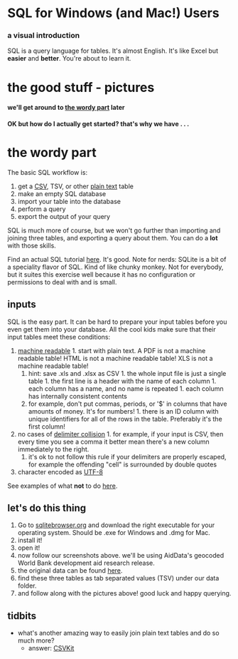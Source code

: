 # SQL for Windows (and Mac!) Users
### a visual introduction

SQL is a query language for tables.
It's almost English.
It's like Excel but **easier** and **better**.
You're about to learn it.

# the good stuff - pictures

#### we'll get around to [the wordy part](#the-wordy-part) later

#### OK but how do I actually get started?  that's why we have . . .


# the wordy part


The basic SQL workflow is:

1. get a [CSV](https://en.wikipedia.org/wiki/Comma-separated_values), TSV, or other [plain text](https://en.wikipedia.org/wiki/Plain_text) table
2. make an empty SQL database
3. import your table into the database
4. perform a query
5. export the output of your query

SQL is much more of course, but we won't go further than importing and joining three tables, and exporting a query about them.
You can do a **lot** with those skills.

Find an actual SQL tutorial [here](https://github.com/tthibo/SQL-Tutorial).
It's good.
Note for nerds: SQLite is a bit of a speciality flavor of SQL.  Kind of like chunky monkey.  Not for everybody, but it suites this exercise well because it has no configuration or permissions to deal with and is small.

## inputs

SQL is the easy part.
It can be hard to prepare your input tables before you even get them into your database.
All the cool kids make sure that their input tables meet these conditions:

  1. [machine readable](http://webarchive.okfn.org/okfn.org/201404/opendata/glossary/#machine-readable)
    1. start with plain text. A PDF is not a machine readable table!  HTML is not a machine readable table! XLS is not a machine readable table! 
      1. hint: save .xls and .xlsx as CSV
    1. the whole input file is just a single table
    1. the first line is a header with the name of each column
    1. each column has a name, and no name is repeated
    1. each column has internally consistent contents
      1. for example, don't put commas, periods, or '$' in columns that have amounts of money. It's for numbers!
    1. there is an ID column with unique identifiers for all of the rows in the table. Preferably it's the first column!
  1. no cases of [delimiter collision](https://en.wikipedia.org/wiki/Delimiter#Delimiter_collision)
    1. for example, if your input is CSV, then every time you see a comma it better mean there's a new column immediately to the right.
      1. it's ok to not follow this rule if your delimiters are properly escaped, for example the offending "cell" is surrounded by double quotes
  1. character encoded as [UTF-8](https://en.wikipedia.org/wiki/UTF-8)

See examples of what **not** to do [here](http://okfnlabs.org/bad-data/).

## let's do this thing 

1. Go to [sqlitebrowser.org](http://sqlitebrowser.org/) and download the right executable for your operating system. Should be .exe for Windows and .dmg for Mac.
1. install it!
1. open it!
1. now follow our screenshots above.  we'll be using AidData's geocoded World Bank development aid research release.
  1. the original data can be found [here](http://aiddata.org/geocoded-datasets).
  1. find these three tables as tab separated values (TSV) under our data folder.
1. and follow along with the pictures above!  good luck and happy querying.

## tidbits

* what's another amazing way to easily join plain text tables and do so much more?
  * answer: [CSVKit](https://csvkit.readthedocs.org/en/0.9.0/)
